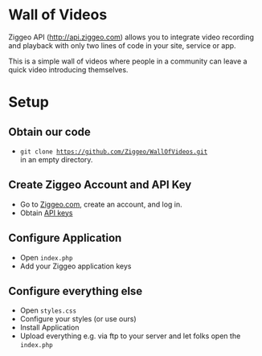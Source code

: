 Wall of Videos
=================

Ziggeo API (http://api.ziggeo.com) allows you to integrate video recording and playback with only
two lines of code in your site, service or app. 

This is a simple wall of videos where people in a community can leave a quick video introducing
themselves.


Setup
====

Obtain our code
----
 - <code>git clone https://github.com/Ziggeo/WallOfVideos.git </code> in an empty directory.

Create Ziggeo Account and API Key
----
 - Go to [Ziggeo.com](http://www.ziggeo.com), create an account, and log in.
 - Obtain [API keys](https://www.ziggeo.com/signup)

Configure Application
----
 - Open <code>index.php</code>
 - Add your Ziggeo application keys

Configure everything else
----
 - Open <code>styles.css</code>
 - Configure your styles (or use ours)
 - Install Application
 - Upload everything e.g. via ftp to your server and let folks open the <code>index.php</code>
